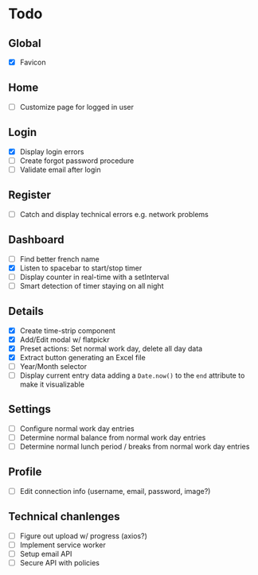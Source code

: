 # Todo

## Global
* [x] Favicon

## Home
* [ ] Customize page for logged in user

## Login
* [x] Display login errors
* [ ] Create forgot password procedure
* [ ] Validate email after login

## Register
* [ ] Catch and display technical errors e.g. network problems

## Dashboard
* [ ] Find better french name
* [x] Listen to spacebar to start/stop timer
* [ ] Display counter in real-time with a setInterval
* [ ] Smart detection of timer staying on all night

## Details
* [x] Create time-strip component
* [x] Add/Edit modal w/ flatpickr
* [x] Preset actions: Set normal work day, delete all day data
* [x] Extract button generating an Excel file
* [ ] Year/Month selector
* [ ] Display current entry data adding a `Date.now()` to the `end` attribute to make it visualizable

## Settings
* [ ] Configure normal work day entries
* [ ] Determine normal balance from normal work day entries
* [ ] Determine normal lunch period / breaks from normal work day entries

## Profile
* [ ] Edit connection info (username, email, password, image?)

## Technical chanlenges
* [ ] Figure out upload w/ progress (axios?)
* [ ] Implement service worker
* [ ] Setup email API
* [ ] Secure API with policies
